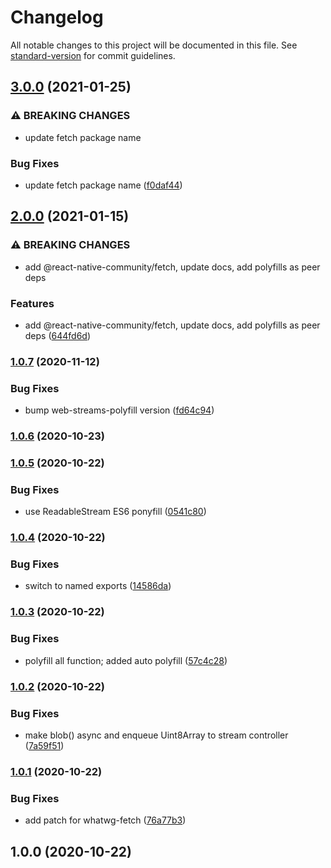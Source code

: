 # Changelog

All notable changes to this project will be documented in this file. See [standard-version](https://github.com/conventional-changelog/standard-version) for commit guidelines.

## [3.0.0](https://github.com/acostalima/react-native-polyfill-globals/compare/v2.0.0...v3.0.0) (2021-01-25)


### ⚠ BREAKING CHANGES

* update fetch package name

### Bug Fixes

* update fetch package name ([f0daf44](https://github.com/acostalima/react-native-polyfill-globals/commit/f0daf445ba6fd5ed352bb1f25636d005cfb06c16))

## [2.0.0](https://github.com/acostalima/react-native-polyfill-globals/compare/v1.0.7...v2.0.0) (2021-01-15)


### ⚠ BREAKING CHANGES

* add @react-native-community/fetch, update docs, add polyfills as peer deps

### Features

* add @react-native-community/fetch, update docs, add polyfills as peer deps ([644fd6d](https://github.com/acostalima/react-native-polyfill-globals/commit/644fd6dcfafab5a1e8d000c702e26844827be7b3))

### [1.0.7](https://github.com/acostalima/react-native-polyfill-globals/compare/v1.0.6...v1.0.7) (2020-11-12)


### Bug Fixes

* bump web-streams-polyfill version ([fd64c94](https://github.com/acostalima/react-native-polyfill-globals/commit/fd64c94370d8b83274a204835d1fb4a2132dd230))

### [1.0.6](https://github.com/acostalima/react-native-polyfill-globals/compare/v1.0.5...v1.0.6) (2020-10-23)

### [1.0.5](https://github.com/acostalima/react-native-polyfill-globals/compare/v1.0.4...v1.0.5) (2020-10-22)


### Bug Fixes

* use ReadableStream ES6 ponyfill ([0541c80](https://github.com/acostalima/react-native-polyfill-globals/commit/0541c807d274d9fd3e78e273c93b0b23020ba2e4))

### [1.0.4](https://github.com/acostalima/react-native-polyfill-globals/compare/v1.0.3...v1.0.4) (2020-10-22)


### Bug Fixes

* switch to named exports ([14586da](https://github.com/acostalima/react-native-polyfill-globals/commit/14586daa460ccbee42d777323bcfb3410d232aca))

### [1.0.3](https://github.com/acostalima/react-native-polyfill-globals/compare/v1.0.2...v1.0.3) (2020-10-22)


### Bug Fixes

* polyfill all function; added auto polyfill ([57c4c28](https://github.com/acostalima/react-native-polyfill-globals/commit/57c4c2804c2a270b321c93dc23c2ff66532b4d6a))

### [1.0.2](https://github.com/acostalima/react-native-polyfill-globals/compare/v1.0.1...v1.0.2) (2020-10-22)


### Bug Fixes

* make blob() async and enqueue Uint8Array to stream controller ([7a59f51](https://github.com/acostalima/react-native-polyfill-globals/commit/7a59f519e08c74c4c2576b869c6923bd5f0df94d))

### [1.0.1](https://github.com/acostalima/react-native-polyfill-globals/compare/v1.0.0...v1.0.1) (2020-10-22)


### Bug Fixes

* add patch for whatwg-fetch ([76a77b3](https://github.com/acostalima/react-native-polyfill-globals/commit/76a77b38f231abe23443897ed7cfe7668f215c8a))

## 1.0.0 (2020-10-22)
